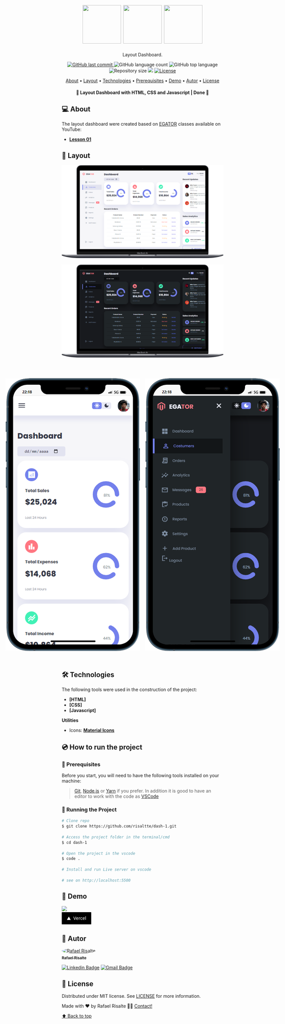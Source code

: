 <h1 align="center" id="project_name">
  <br />          
    <img height="120" width="120" src="https://cdn.jsdelivr.net/gh/devicons/devicon/icons/html5/html5-original.svg" />
    <img height="120" width="120" src="https://cdn.jsdelivr.net/gh/devicons/devicon/icons/css3/css3-original.svg" />
    <img height="120" width="120" src="https://cdn.jsdelivr.net/gh/devicons/devicon/icons/javascript/javascript-original.svg" /> 
  <br />
</h1>

<p align="center">
  Layout Dashboard.
</p>

<p align="center">
  <!-- GitHub last commit -->
  <a href="https://github.com/risaltte/dash-1/commits/master">
    <img alt="GitHub last commit" src="https://img.shields.io/github/last-commit/risaltte/dash-1?color=81D8F7">
  </a>
  <!-- GitHub language count -->
  <img alt="GitHub language count" src="https://img.shields.io/github/languages/count/risaltte/dash-1?color=81D8F7">
  <!-- GitHub top language -->
  <img alt="GitHub top language" src="https://img.shields.io/github/languages/top/risaltte/dash-1?color=81D8F7">
  <!-- Repository size -->
  <img alt="Repository size" src="https://img.shields.io/github/repo-size/risaltte/dash-1?color=81D8F7">
  <!-- Repository status -->
  <img src="https://www.repostatus.org/badges/latest/unsupported.svg">
  <!-- Link repo -->
  <a href="https://github.com/risaltte/dash-1/blob/master/LICENSE">
    <img src="https://img.shields.io/github/license/risaltte/dash-1?color=81D8F7" alt="License">
  </a>
</p>

<p align="center">
 <a href="#about">About</a> •
 <a href="#layout">Layout</a> • 
 <a href="#technologies">Technologies</a> • 
 <a href="#prerequisites">Prerequisites</a> •
 <a href="#demo">Demo</a> •
 <a href="#author">Autor</a> • 
 <a href="#license">License</a>
</p>

<h4 align="center">
  	🚧 Layout Dashboard with HTML, CSS and Javascript | Done 🚧
</h4>

<h2 id="about">
💻 About
</h2>

The layout dashboard were created based on <a href="https://www.youtube.com/@EGATORTUTORIALS">EGATOR</a> classes available on YouTube:
- **[Lesson 01](https://www.youtube.com/watch?v=BOF79TAIkYQ&ab_channel=EGATOR)**

<h2 id="layout">🎨 Layout</h2>

<p align="center">
  <img src=".github/img/desktop-1.png" alt="Layout Desktop">
  <br></br>
  <img src=".github/img/desktop-2.png" alt="Layout Desktop">
</p>
<br></br>

<p align="center" style="display: flex; align-items: flex-start; justify-content: center; gap: 16px;">
  <img src=".github/img/mobile-1.png" alt="Layout Mobile">
  
  <img src=".github/img/mobile-2.png" alt="Layout Mobile">
</p>

<br />
<h2 id="technologies">🛠 Technologies</h2>

The following tools were used in the construction of the project:

- **[HTML]**
- **[CSS]**
- **[Javascript]**

**Utilities**

- Icons: **[Material Icons](https://developers.google.com/fonts/docs/material_icons?hl=pt-br)**

<h2 id="prerequisites">💿 How to run the project</h2>

### 🧰 Prerequisites

Before you start, you will need to have the following tools installed on your machine:

> [Git](https://git-scm.com), [Node.js](https://nodejs.org/en/) or [Yarn](https://yarnpkg.com/) if you prefer.
> In addition it is good to have an editor to work with the code as [VSCode](https://code.visualstudio.com/)

### 🧭 Running the Project

```bash
# Clone repo
$ git clone https://github.com/risaltte/dash-1.git

# Access the project folder in the terminal/cmd
$ cd dash-1

# Open the project in the vscode
$ code .

# Install and run Live server on vscode

# see on http://localhost:5500

```

<h2 id="demo">🧪 Demo</h2>
<a href="https://risaltte.github.io/dash-1/" target="_blank">
  <img src="https://img.shields.io/badge/github-%231877F2.svg?&style=for-the-badge&logo=github&logoColor=white&color=black" />
</a>
<br>

<a href="https://dash-1-navy.vercel.app" target="_blank">
<!-- Link externo ou local(.github). -->
  <img src=".github/img/vercel_button.png">  
</a>

<h2 id="author">🦸 Autor</h2>
<a href="https://github.com/risaltte">
 <img style="border-radius: 50%;" src="https://avatars.githubusercontent.com/u/38223948?v=4" width="100px;" alt="Rafael Risalte"/>
 <br />
 <sub><b>Rafael Risalte</b></sub></a>

[![Linkedin Badge](https://img.shields.io/badge/-Linkedin-blue?style=flat-square&logo=Linkedin&logoColor=white&link=https://www.linkedin.com/in/rafaelrisalte/)](https://www.linkedin.com/in/rafaelrisalte/)
[![Gmail Badge](https://img.shields.io/badge/-Gmail-c14438?style=flat-square&logo=Gmail&logoColor=white&link=mailto:risaltte@gmail.com)](mailto:risaltte@gmail.com)

<h2 id="license">📝 License</h2>

Distributed under MIT license. See [LICENSE](LICENSE) for more information.

Made with ❤️ by Rafael Risalte 👋🏽 [Contact!](https://www.linkedin.com/in/rafaelrisalte/)

[⬆ Back to top](#project_name)<br />
